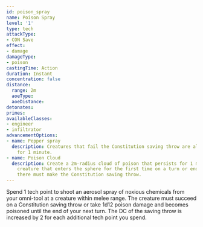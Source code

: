 ```yaml
---
id: poison_spray
name: Poison Spray
level: '1'
type: tech
attackType:
- CON Save
effect:
- damage
damageType:
- poison
castingTime: Action
duration: Instant
concentration: false
distance:
  range: 2m
  aoeType: 
  aoeDistance: 
detonates: 
primes: 
availableClasses:
- engineer
- infiltrator
advancementOptions:
- name: Pepper spray
  description: Creatures that fail the Constitution saving throw are also blinded
    for 1 minute.
- name: Poison Cloud
  description: Create a 2m-radius cloud of poison that persists for 1 minute. Each
    creature that enters the sphere for the first time on a turn or ends its turn
    there must make the Constitution saving throw.
---
```

Spend 1 tech point to shoot an aerosol spray of noxious chemicals from your omni-tool at a creature within melee range. The creature must succeed on a Constitution saving throw or take 1d12 poison damage and becomes poisoned until the end of your next turn. The DC of the saving throw is increased by 2 for each additional tech point you spend.